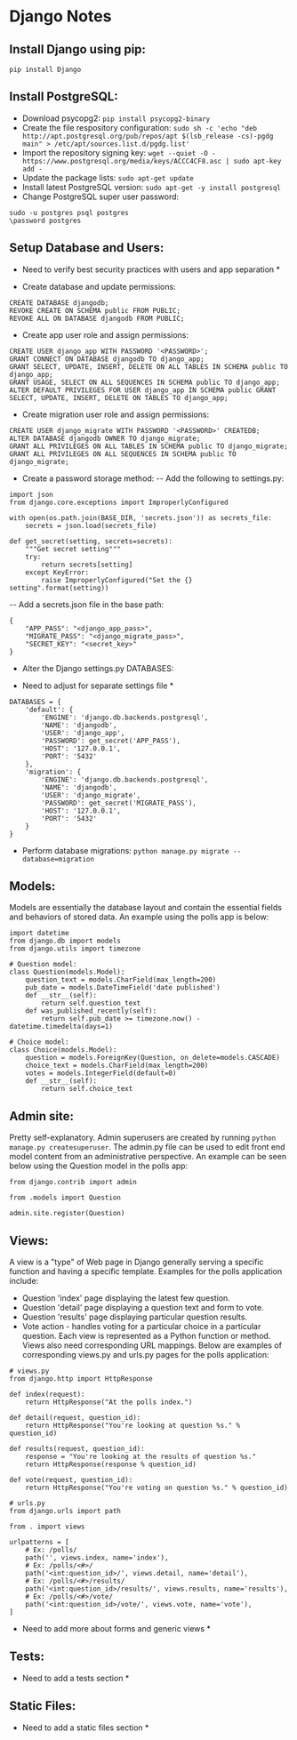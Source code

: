 # Django Notes

## Install Django using pip:
```pip install Django```
  
## Install PostgreSQL:
- Download psycopg2:
```pip install psycopg2-binary```
- Create the file respository configuration:
```sudo sh -c 'echo "deb http://apt.postgresql.org/pub/repos/apt $(lsb_release -cs)-pgdg main" > /etc/apt/sources.list.d/pgdg.list'```
- Import the repository signing key:
```wget --quiet -O - https://www.postgresql.org/media/keys/ACCC4CF8.asc | sudo apt-key add -```
- Update the package lists:
```sudo apt-get update```
- Install latest PostgreSQL version:
```sudo apt-get -y install postgresql```
- Change PostgreSQL super user password:
```
sudo -u postgres psql postgres
\password postgres
```
## Setup Database and Users:
* Need to verify best security practices with users and app separation *
- Create database and update permissions:
```
CREATE DATABASE djangodb;
REVOKE CREATE ON SCHEMA public FROM PUBLIC;
REVOKE ALL ON DATABASE djangodb FROM PUBLIC;
```
- Create app user role and assign permissions:
```
CREATE USER django_app WITH PASSWORD '<PASSWORD>';
GRANT CONNECT ON DATABASE djangodb TO django_app;
GRANT SELECT, UPDATE, INSERT, DELETE ON ALL TABLES IN SCHEMA public TO django_app;
GRANT USAGE, SELECT ON ALL SEQUENCES IN SCHEMA public TO django_app;
ALTER DEFAULT PRIVILEGES FOR USER django_app IN SCHEMA public GRANT SELECT, UPDATE, INSERT, DELETE ON TABLES TO django_app;
```
- Create migration user role and assign permissions:
```
CREATE USER django_migrate WITH PASSWORD '<PASSWORD>' CREATEDB;
ALTER DATABASE djangodb OWNER TO django_migrate;
GRANT ALL PRIVILEGES ON ALL TABLES IN SCHEMA public TO django_migrate;
GRANT ALL PRIVILEGES ON ALL SEQUENCES IN SCHEMA public TO django_migrate;
```
- Create a password storage method:
-- Add the following to settings.py:
```
import json
from django.core.exceptions import ImproperlyConfigured

with open(os.path.join(BASE_DIR, 'secrets.json')) as secrets_file:
    secrets = json.load(secrets_file)

def get_secret(setting, secrets=secrets):
    """Get secret setting"""
    try:
        return secrets[setting]
    except KeyError:
        raise ImproperlyConfigured("Set the {} setting".format(setting))
```
-- Add a secrets.json file in the base path:
```
{
	"APP_PASS": "<django_app_pass>",
	"MIGRATE_PASS": "<django_migrate_pass>",
	"SECRET_KEY": "<secret_key>"
}

```
- Alter the Django settings.py DATABASES:
* Need to adjust for separate settings file *
```
DATABASES = {
    'default': {
        'ENGINE': 'django.db.backends.postgresql',
        'NAME': 'djangodb',
        'USER': 'django_app',
        'PASSWORD': get_secret('APP_PASS'),
        'HOST': '127.0.0.1',
        'PORT': '5432'
    },
    'migration': {
        'ENGINE': 'django.db.backends.postgresql',
        'NAME': 'djangodb',
        'USER': 'django_migrate',
        'PASSWORD': get_secret('MIGRATE_PASS'),
        'HOST': '127.0.0.1',
        'PORT': '5432'
    }
}

```
- Perform database migrations:
```python manage.py migrate --database=migration```
## Models:
Models are essentially the database layout and contain the essential fields and behaviors of stored data. An example using the polls app is below:
```
import datetime
from django.db import models
from django.utils import timezone

# Question model:
class Question(models.Model):
    question_text = models.CharField(max_length=200)
    pub_date = models.DateTimeField('date published')
    def __str__(self):
        return self.question_text
    def was_published_recently(self):
        return self.pub_date >= timezone.now() - datetime.timedelta(days=1)

# Choice model:
class Choice(models.Model):
    question = models.ForeignKey(Question, on_delete=models.CASCADE)
    choice_text = models.CharField(max_length=200)
    votes = models.IntegerField(default=0)
    def __str__(self):
        return self.choice_text
```
## Admin site:
Pretty self-explanatory. Admin superusers are created by running ```python manage.py createsuperuser```. The admin.py file can be used to edit front end model content from an administrative perspective. An example can be seen below using the Question model in the polls app:
```
from django.contrib import admin

from .models import Question

admin.site.register(Question)
```
## Views:
A view is a "type" of Web page in Django generally serving a specific function and having a specific template. Examples for the polls application include:
- Question 'index' page displaying the latest few question.
- Question 'detail' page displaying a question text and form to vote.
- Question 'results' page displaying particular question results.
- Vote action - handles voting for a particular choice in a particular question.
Each view is represented as a Python function or method. Views also need corresponding URL mappings. Below are examples of corresponding views.py and urls.py pages for the polls application:
```
# views.py
from django.http import HttpResponse

def index(request):
    return HttpResponse("At the polls index.")

def detail(request, question_id):
    return HttpResponse("You're looking at question %s." % question_id)

def results(request, question_id):
    response = "You're looking at the results of question %s."
    return HttpResponse(response % question_id)

def vote(request, question_id):
    return HttpResponse("You're voting on question %s." % question_id)
```
```
# urls.py
from django.urls import path

from . import views

urlpatterns = [
    # Ex: /polls/
    path('', views.index, name='index'),
    # Ex: /polls/<#>/
    path('<int:question_id>/', views.detail, name='detail'),
    # Ex: /polls/<#>/results/
    path('<int:question_id>/results/', views.results, name='results'),
    # Ex: /polls/<#>/vote/
    path('<int:question_id>/vote/', views.vote, name='vote'),
]
```
* Need to add more about forms and generic views *
## Tests:
* Need to add a tests section *
## Static Files:
* Need to add a static files section *
